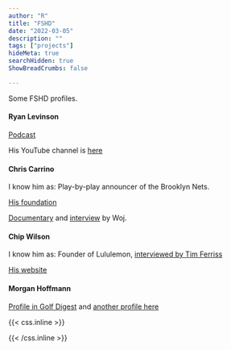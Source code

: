 ```yaml
---
author: "R"
title: "FSHD"
date: "2022-03-05"
description: ""
tags: ["projects"]
hideMeta: true
searchHidden: true
ShowBreadCrumbs: false

---
```


Some FSHD profiles.

#### Ryan Levinson

[Podcast](https://www.kyle.surf/podcast/80-sailing-tahiti-with-muscular-dystrophy-ryan-levinson)

His YouTube channel is [here](https://www.youtube.com/channel/UCs3WnQG-QeLq1ebfr0gBUhg)


#### Chris Carrino

I know him as: Play-by-play announcer of the Brooklyn Nets.

[His foundation](https://chriscarrinofoundation.org/about-chris-carrino/)

[Documentary](https://www.youtube.com/watch?v=6pUdGcxFecE) and [interview](https://ca.sports.yahoo.com/news/vertical-pod-with-woj--chris-carrino-164233141.html) by Woj.


#### Chip Wilson

I know him as: Founder of Lululemon, [interviewed by Tim Ferriss](https://tim.blog/2021/05/19/chip-wilson/)

[His website](https://chipwilson.com/creating/)

#### Morgan Hoffmann

[Profile in Golf Digest](https://www.golfdigest.com/story/morgan-hoffmann-costa-rica-muscular-dystrophy) and [another profile here](https://www.pgatour.com/beyond-the-ropes/2020/02/24/morgan-chelsea-hoffmann-beginning-write-next-chapter-facioscapulohumeral-muscular-dystrophy-diagnosis.html)



{{< css.inline >}}

<style>
.canon { background: white; width: 100%; height: auto; }
</style>

{{< /css.inline >}}
